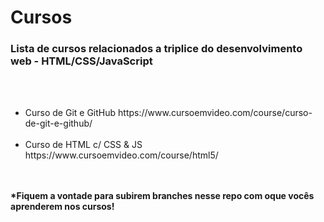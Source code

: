 # Cursos
<h3>Lista de cursos relacionados a triplice do desenvolvimento web - HTML/CSS/JavaScript</h3>
</br></br>
<ul>
  <li>
    Curso de Git e GitHub
    https://www.cursoemvideo.com/course/curso-de-git-e-github/
  </li>
</br>
  <li>
    Curso de HTML c/ CSS & JS
    https://www.cursoemvideo.com/course/html5/
  </li>
</ul>
</br></br>
<strong>*Fiquem a vontade para subirem branches nesse repo com oque vocês aprenderem nos cursos!</strong>
